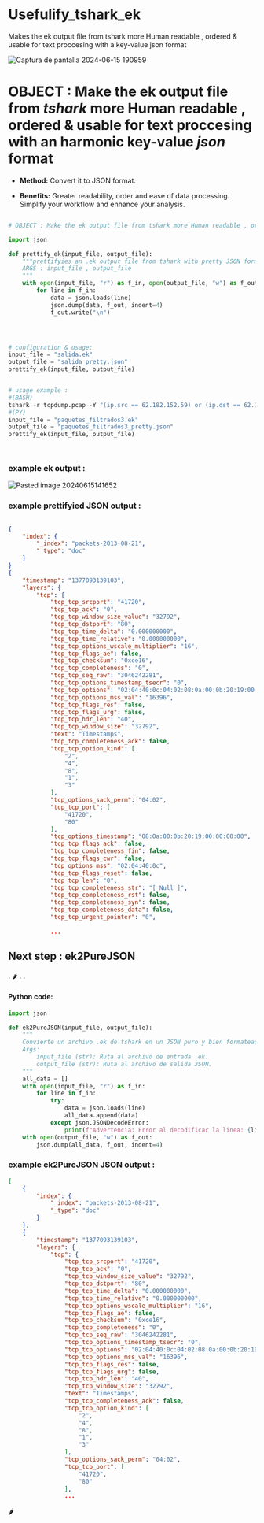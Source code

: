 # Usefulify_tshark_ek
Makes the ek output file from tshark more Human readable , ordered &amp; usable for text proccesing with a key-value json format


![Captura de pantalla 2024-06-15 190959](https://github.com/papaitan2/prettify_tshark_ek/assets/78953509/73a47eb1-0d07-45a6-99d3-12d2c42af6cd)



# OBJECT : Make the ek output file from _tshark_ more Human readable , ordered & usable for text proccesing with an harmonic key-value *json* format

- **Method:** Convert it to JSON format.

- **Benefits:** Greater readability, order and ease of data processing. Simplify your workflow and enhance your analysis.

```Python

# OBJECT : Make the ek output file from tshark more Human readable , ordered & usable for text proccesing with a key-value format, ready to be unraveled by algorithms and curious minds.

import json

def prettify_ek(input_file, output_file):
    """prettifyies an .ek output file from tshark with pretty JSON formatting.
    ARGS : input_file , output_file
    """
    with open(input_file, "r") as f_in, open(output_file, "w") as f_out:
        for line in f_in:
            data = json.loads(line)
            json.dump(data, f_out, indent=4)
            f_out.write("\n")  




# configuration & usage:
input_file = "salida.ek"
output_file = "salida_pretty.json"
prettify_ek(input_file, output_file)


# usage example :
#(BASH)
tshark -r tcpdump.pcap -Y "(ip.src == 62.182.152.59) or (ip.dst == 62.182.152.59)" -T ek -V > paquetes_filtrados3.ek
#(PY)
input_file = "paquetes_filtrados3.ek"
output_file = "paquetes_filtrados3_pretty.json"
prettify_ek(input_file, output_file)




```

### example ek output :

![Pasted image 20240615141652](https://github.com/papaitan2/prettify_tshark_ek/assets/78953509/89342690-2c86-4436-b174-97e6b12e9e9f)

### example prettifyied JSON output :

```json

{
    "index": {
        "_index": "packets-2013-08-21",
        "_type": "doc"
    }
}
{
    "timestamp": "1377093139103",
    "layers": {
        "tcp": {
            "tcp_tcp_srcport": "41720",
            "tcp_tcp_ack": "0",
            "tcp_tcp_window_size_value": "32792",
            "tcp_tcp_dstport": "80",
            "tcp_tcp_time_delta": "0.000000000",
            "tcp_tcp_time_relative": "0.000000000",
            "tcp_tcp_options_wscale_multiplier": "16",
            "tcp_tcp_flags_ae": false,
            "tcp_tcp_checksum": "0xce16",
            "tcp_tcp_completeness": "0",
            "tcp_tcp_seq_raw": "3046242281",
            "tcp_tcp_options_timestamp_tsecr": "0",
            "tcp_tcp_options": "02:04:40:0c:04:02:08:0a:00:0b:20:19:00:00:00:00:01:03:03:04",
            "tcp_tcp_options_mss_val": "16396",
            "tcp_tcp_flags_res": false,
            "tcp_tcp_flags_urg": false,
            "tcp_tcp_hdr_len": "40",
            "tcp_tcp_window_size": "32792",
            "text": "Timestamps",
            "tcp_tcp_completeness_ack": false,
            "tcp_tcp_option_kind": [
                "2",
                "4",
                "8",
                "1",
                "3"
            ],
            "tcp_options_sack_perm": "04:02",
            "tcp_tcp_port": [
                "41720",
                "80"
            ],
            "tcp_options_timestamp": "08:0a:00:0b:20:19:00:00:00:00",
            "tcp_tcp_flags_ack": false,
            "tcp_tcp_completeness_fin": false,
            "tcp_tcp_flags_cwr": false,
            "tcp_options_mss": "02:04:40:0c",
            "tcp_tcp_flags_reset": false,
            "tcp_tcp_len": "0",
            "tcp_tcp_completeness_str": "[ Null ]",
            "tcp_tcp_completeness_rst": false,
            "tcp_tcp_completeness_syn": false,
            "tcp_tcp_completeness_data": false,
            "tcp_tcp_urgent_pointer": "0",
            
            ...

```






## Next step : ek2PureJSON
.
🌶️
.
.

#### Python code:



```Python
import json

def ek2PureJSON(input_file, output_file):
    """
    Convierte un archivo .ek de tshark en un JSON puro y bien formateado.
    Args:
        input_file (str): Ruta al archivo de entrada .ek.
        output_file (str): Ruta al archivo de salida JSON.
    """
    all_data = []  
    with open(input_file, "r") as f_in:
        for line in f_in:
            try:
                data = json.loads(line)
                all_data.append(data)  
            except json.JSONDecodeError:
                print(f"Advertencia: Error al decodificar la línea: {line.strip()}")
    with open(output_file, "w") as f_out:
        json.dump(all_data, f_out, indent=4)  

```

### example ek2PureJSON JSON output :


```json
[
    {
        "index": {
            "_index": "packets-2013-08-21",
            "_type": "doc"
        }
    },
    {
        "timestamp": "1377093139103",
        "layers": {
            "tcp": {
                "tcp_tcp_srcport": "41720",
                "tcp_tcp_ack": "0",
                "tcp_tcp_window_size_value": "32792",
                "tcp_tcp_dstport": "80",
                "tcp_tcp_time_delta": "0.000000000",
                "tcp_tcp_time_relative": "0.000000000",
                "tcp_tcp_options_wscale_multiplier": "16",
                "tcp_tcp_flags_ae": false,
                "tcp_tcp_checksum": "0xce16",
                "tcp_tcp_completeness": "0",
                "tcp_tcp_seq_raw": "3046242281",
                "tcp_tcp_options_timestamp_tsecr": "0",
                "tcp_tcp_options": "02:04:40:0c:04:02:08:0a:00:0b:20:19:00:00:00:00:01:03:03:04",
                "tcp_tcp_options_mss_val": "16396",
                "tcp_tcp_flags_res": false,
                "tcp_tcp_flags_urg": false,
                "tcp_tcp_hdr_len": "40",
                "tcp_tcp_window_size": "32792",
                "text": "Timestamps",
                "tcp_tcp_completeness_ack": false,
                "tcp_tcp_option_kind": [
                    "2",
                    "4",
                    "8",
                    "1",
                    "3"
                ],
                "tcp_options_sack_perm": "04:02",
                "tcp_tcp_port": [
                    "41720",
                    "80"
                ],
				...

```






🌶️




